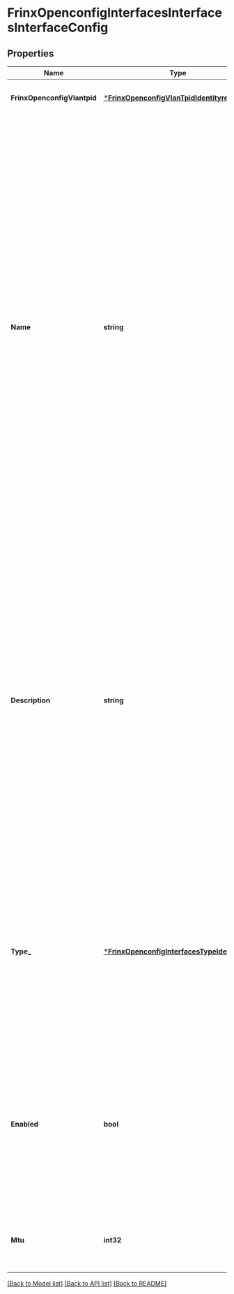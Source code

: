 # FrinxOpenconfigInterfacesInterfacesInterfaceConfig

## Properties
Name | Type | Description | Notes
------------ | ------------- | ------------- | -------------
**FrinxOpenconfigVlantpid** | [***FrinxOpenconfigVlanTpidIdentityref**](frinx.openconfig.vlan.TpidIdentityref.md) | Optional[Optionally set the tag protocol identifier field (TPID) that is accepted on the VLAN] REF:Optional.empty | [optional] [default to null]
**Name** | **string** | Optional[[adapted from IETF interfaces model (RFC 7223)]  The name of the interface.  A device MAY restrict the allowed values for this leaf, possibly depending on the type of the interface. For system-controlled interfaces, this leaf is the device-specific name of the interface.  The &#39;config false&#39; list interfaces/interface[name]/state contains the currently existing interfaces on the device.  If a client tries to create configuration for a system-controlled interface that is not present in the corresponding state list, the server MAY reject the request if the implementation does not support pre-provisioning of interfaces or if the name refers to an interface that can never exist in the system.  A NETCONF server MUST reply with an rpc-error with the error-tag &#39;invalid-value&#39; in this case.  The IETF model in RFC 7223 provides YANG features for the following (i.e., pre-provisioning and arbitrary-names), however they are omitted here:   If the device supports pre-provisioning of interface  configuration, the &#39;pre-provisioning&#39; feature is  advertised.   If the device allows arbitrarily named user-controlled  interfaces, the &#39;arbitrary-names&#39; feature is advertised.  When a configured user-controlled interface is created by the system, it is instantiated with the same name in the /interfaces/interface[name]/state list.] REF:Optional[RFC 7223: A YANG Data Model for Interface Management] | [optional] [default to null]
**Description** | **string** | Optional[[adapted from IETF interfaces model (RFC 7223)]  A textual description of the interface.  A server implementation MAY map this leaf to the ifAlias MIB object.  Such an implementation needs to use some mechanism to handle the differences in size and characters allowed between this leaf and ifAlias.  The definition of such a mechanism is outside the scope of this document.  Since ifAlias is defined to be stored in non-volatile storage, the MIB implementation MUST map ifAlias to the value of &#39;description&#39; in the persistently stored datastore.  Specifically, if the device supports &#39;:startup&#39;, when ifAlias is read the device MUST return the value of &#39;description&#39; in the &#39;startup&#39; datastore, and when it is written, it MUST be written to the &#39;running&#39; and &#39;startup&#39; datastores.  Note that it is up to the implementation to  decide whether to modify this single leaf in &#39;startup&#39; or perform an implicit copy-config from &#39;running&#39; to &#39;startup&#39;.  If the device does not support &#39;:startup&#39;, ifAlias MUST be mapped to the &#39;description&#39; leaf in the &#39;running&#39; datastore.] REF:Optional[RFC 2863: The Interfaces Group MIB - ifAlias] | [optional] [default to null]
**Type_** | [***FrinxOpenconfigInterfacesTypeIdentityref**](frinx.openconfig.interfaces.TypeIdentityref.md) | Optional[[adapted from IETF interfaces model (RFC 7223)]  The type of the interface.  When an interface entry is created, a server MAY initialize the type leaf with a valid value, e.g., if it is possible to derive the type from the name of the interface.  If a client tries to set the type of an interface to a value that can never be used by the system, e.g., if the type is not supported or if the type does not match the name of the interface, the server MUST reject the request. A NETCONF server MUST reply with an rpc-error with the error-tag &#39;invalid-value&#39; in this case.] REF:Optional[RFC 2863: The Interfaces Group MIB - ifType] | [optional] [default to null]
**Enabled** | **bool** | Optional[[adapted from IETF interfaces model (RFC 7223)]  This leaf contains the configured, desired state of the interface.  Systems that implement the IF-MIB use the value of this leaf in the &#39;running&#39; datastore to set IF-MIB.ifAdminStatus to &#39;up&#39; or &#39;down&#39; after an ifEntry has been initialized, as described in RFC 2863.  Changes in this leaf in the &#39;running&#39; datastore are reflected in ifAdminStatus, but if ifAdminStatus is changed over SNMP, this leaf is not affected.] REF:Optional[RFC 2863: The Interfaces Group MIB - ifAdminStatus] | [optional] [default to null]
**Mtu** | **int32** | Optional[Set the max transmission unit size in octets for the physical interface.  If this is not set, the mtu is set to the operational default -- e.g., 1514 bytes on an Ethernet interface.] REF:Optional.empty | [optional] [default to null]

[[Back to Model list]](../README.md#documentation-for-models) [[Back to API list]](../README.md#documentation-for-api-endpoints) [[Back to README]](../README.md)


